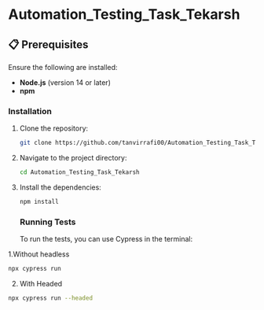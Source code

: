 # Automation_Testing_Task_Tekarsh

## 📋 Prerequisites

Ensure the following are installed:

- **Node.js** (version 14 or later)
- **npm**

### Installation

1. Clone the repository:
   ```bash
   git clone https://github.com/tanvirrafi00/Automation_Testing_Task_Tekarsh.git
   ```
2. Navigate to the project directory:
   ```bash
   cd Automation_Testing_Task_Tekarsh
   ```
3. Install the dependencies:

   ```bash
   npm install
   ```

   ### Running Tests

   To run the tests, you can use Cypress in the terminal:

1.Without headless

```bash
npx cypress run
```

2. With Headed

```bash
npx cypress run --headed
```
